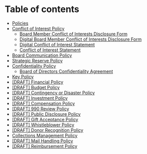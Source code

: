 # Table of contents

* [Policies](README.md)
* [Conflict of Interest Policy](conflict-of-interest-policy.md)
  * [Board Member Conflict of Interests Disclosure Form](conflict-of-interest-policy/board-member-conflict-of-interests-disclosure-form.md)
  * [Digital Board Member Conflict of Interests Disclosure Form](https://forms.monday.com/forms/41bc9a5f10faa5d53a8c49558c633d70?r=use1)
  * [Digital Conflict of Interest Statement](https://forms.monday.com/forms/9501dd91aed9008061d31455fc6cf45a?r=use1)
  * [Conflict of Interest Statement](conflict-of-interest-policy/conflict-of-interest-statement.md)
* [Board Communication Policy](board-communication-policy.md)
* [Strategic Reserve Policy](strategic-reserve-policy.md)
* [Confidentiality Policy](confidentiality-policy/README.md)
  * [Board of Directors Confidentiality Agreement](confidentiality-policy/board-of-directors-confidentiality-agreement.md)
* [Key Policy](key-policy.md)
* [\[DRAFT\] Financial Policy](financial-policy.md)
* [\[DRAFT\] Budget Policy](budget-policy.md)
* [\[DRAFT\] Contingency or Disaster Policy](contingency-or-disaster-policy.md)
* [\[DRAFT\] Investment Policy](investment-policy.md)
* [\[DRAFT\] Compensation Policy](draft-compensation-policy.md)
* [\[DRAFT\] 990 Review Policy](draft-990-review-policy.md)
* [\[DRAFT\] Public Disclosure Policy](draft-public-disclosure-policy.md)
* [\[DRAFT\] Gift Acceptance Policy](draft-gift-acceptance-policy.md)
* [\[DRAFT\] Whistleblower Policy](draft-whistleblower-policy.md)
* [\[DRAFT\] Donor Recognition Policy](draft-donor-recognition-policy.md)
* [Collections Management Policy](collections-management-policy.md)
* [\[DRAFT\] Mail Handling Policy](draft-mail-handling-policy.md)
* [\[DRAFT\] Reimbursement Policy](draft-reimbursement-policy.md)
